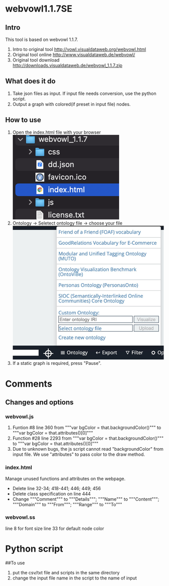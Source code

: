 # webvowl1.1.7SE
## Intro
This tool is based on webvowl 1.1.7.
1. Intro to original tool http://vowl.visualdataweb.org/webvowl.html
2. Original tool online http://www.visualdataweb.de/webvowl/
3. Original tool download http://downloads.visualdataweb.de/webvowl_1.1.7.zip
## What does it do
1. Take json files as input. If input file needs conversion, use the python script.
2. Output a graph with colored(if preset in input file) nodes.
## How to use
1. Open the index.html file with your browser
  ![usage1](./images/usage1.png)
2. Ontology -> Seletect ontology file -> choose your file
  ![usage2](./images/usage2.jpeg)
3. If a static graph is required, press "Pause".
# Comments
## Changes and options
### webvowl.js 
1. Funtion #8 line 360 from """var bgColor = that.backgroundColor()""" to """var bgColor = that.attributes()[0]"""
2. Function #28 line 2293 from """var bgColor = that.backgroundColor()""" to """var bgColor = that.attributes()[0]"""
3. Due to unknown bugs, the js script cannot read "backgroundColor" from input file. We use "attributes" to pass color to the draw method. 
### index.html
Manage unused functions and attributes on the webpage.
- Delete line 32-34; 418-441; 446; 449; 456
- Delete class specification on line 444
- Change """Comment""" to """Details"""; """Name""" to """Content"""; """Domain""" to """From"""; """Range""" to """To"""
### webvowl.ss
line 8 for font size
line 33 for default node color

# Python script
##To use
1. put the csv/txt file and scripts in the same directory
2. change the input file name in the script to the name of input

